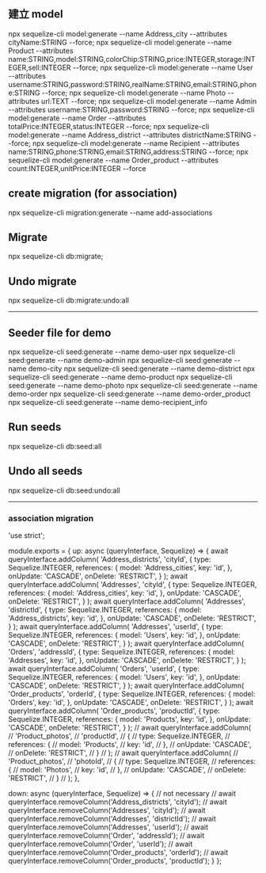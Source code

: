 ## 建立 model
npx sequelize-cli model:generate --name Address_city --attributes cityName:STRING --force;
npx sequelize-cli model:generate --name Product --attributes name:STRING,model:STRING,colorChip:STRING,price:INTEGER,storage:INTEGER,sell:INTEGER --force;
npx sequelize-cli model:generate --name User --attributes username:STRING,password:STRING,realName:STRING,email:STRING,phone:STRING --force;
npx sequelize-cli model:generate --name Photo --attributes url:TEXT --force;
npx sequelize-cli model:generate --name Admin --attributes username:STRING,password:STRING --force;
npx sequelize-cli model:generate --name Order --attributes totalPrice:INTEGER,status:INTEGER --force;
npx sequelize-cli model:generate --name Address_district --attributes districtName:STRING --force;
npx sequelize-cli model:generate --name Recipient --attributes name:STRING,phone:STRING,email:STRING,address:STRING --force;
npx sequelize-cli model:generate --name Order_product --attributes count:INTEGER,unitPrice:INTEGER --force


## create migration (for association)
npx sequelize-cli migration:generate --name add-associations

## Migrate
npx sequelize-cli db:migrate;

## Undo migrate
npx sequelize-cli db:migrate:undo:all

---

## Seeder file for demo
npx sequelize-cli seed:generate --name demo-user
npx sequelize-cli seed:generate --name demo-admin
npx sequelize-cli seed:generate --name demo-city
npx sequelize-cli seed:generate --name demo-district
npx sequelize-cli seed:generate --name demo-product
npx sequelize-cli seed:generate --name demo-photo
npx sequelize-cli seed:generate --name demo-order
npx sequelize-cli seed:generate --name demo-order_product
npx sequelize-cli seed:generate --name demo-recipient_info


## Run seeds
npx sequelize-cli db:seed:all

## Undo all seeds
npx sequelize-cli db:seed:undo:all

--- 
### association migration
'use strict';

module.exports = {
  up: async (queryInterface, Sequelize) => {
    await queryInterface.addColumn(
      'Address_districts',
      'cityId',
      {
        type: Sequelize.INTEGER,
        references: {
          model: 'Address_cities',
          key: 'id',
        },
        onUpdate: 'CASCADE',
        onDelete: 'RESTRICT',
      }
    );
    await queryInterface.addColumn(
      'Addresses',
      'cityId',
      {
        type: Sequelize.INTEGER,
        references: {
          model: 'Address_cities',
          key: 'id',
        },
        onUpdate: 'CASCADE',
        onDelete: 'RESTRICT',
      }
    );
    await queryInterface.addColumn(
      'Addresses',
      'districtId',
      {
        type: Sequelize.INTEGER,
        references: {
          model: 'Address_districts',
          key: 'id',
        },
        onUpdate: 'CASCADE',
        onDelete: 'RESTRICT',
      }
    );
    await queryInterface.addColumn(
      'Addresses',
      'userId',
      {
        type: Sequelize.INTEGER,
        references: {
          model: 'Users',
          key: 'id',
        },
        onUpdate: 'CASCADE',
        onDelete: 'RESTRICT',
      }
    );
    await queryInterface.addColumn(
      'Orders',
      'addressId',
      {
        type: Sequelize.INTEGER,
        references: {
          model: 'Addresses',
          key: 'id',
        },
        onUpdate: 'CASCADE',
        onDelete: 'RESTRICT',
      }
    );
    await queryInterface.addColumn(
      'Orders',
      'userId',
      {
        type: Sequelize.INTEGER,
        references: {
          model: 'Users',
          key: 'id',
        },
        onUpdate: 'CASCADE',
        onDelete: 'RESTRICT',
      }
    );
    await queryInterface.addColumn(
      'Order_products',
      'orderId',
      {
        type: Sequelize.INTEGER,
        references: {
          model: 'Orders',
          key: 'id',
        },
        onUpdate: 'CASCADE',
        onDelete: 'RESTRICT',
      }
    );
    await queryInterface.addColumn(
      'Order_products',
      'productId',
      {
        type: Sequelize.INTEGER,
        references: {
          model: 'Products',
          key: 'id',
        },
        onUpdate: 'CASCADE',
        onDelete: 'RESTRICT',
      }
    );
    // await queryInterface.addColumn(
    //   'Product_photos',
    //   'productId',
    //   {
    //     type: Sequelize.INTEGER,
    //     references: {
    //       model: 'Products',
    //       key: 'id',
    //     },
    //     onUpdate: 'CASCADE',
    //     onDelete: 'RESTRICT',
    //   }
    // );
    // await queryInterface.addColumn(
    //   'Product_photos',
    //   'photoId',
    //   {
    //     type: Sequelize.INTEGER,
    //     references: {
    //       model: 'Photos',
    //       key: 'id',
    //     },
    //     onUpdate: 'CASCADE',
    //     onDelete: 'RESTRICT',
    //   }
    // );
  },

  down: async (queryInterface, Sequelize) => {
    // not necessary
    // await queryInterface.removeColumn('Address_districts', 'cityId');
    // await queryInterface.removeColumn('Addresses', 'cityId');
    // await queryInterface.removeColumn('Addresses', 'districtId');
    // await queryInterface.removeColumn('Addresses', 'userId');
    // await queryInterface.removeColumn('Order', 'addressId');
    // await queryInterface.removeColumn('Order', 'userId');
    // await queryInterface.removeColumn('Order_products', 'orderId');
    // await queryInterface.removeColumn('Order_products', 'productId');
  }
};
